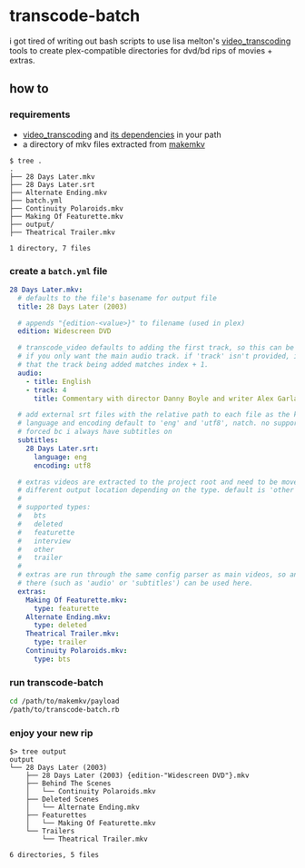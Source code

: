 # transcode-batch

i got tired of writing out bash scripts to use lisa melton's [video_transcoding] tools
to create plex-compatible directories for dvd/bd rips of movies + extras.

## how to

### requirements

- [video_transcoding] and [its dependencies](https://github.com/lisamelton/video_transcoding?tab=readme-ov-file#installation) in your path
- a directory of mkv files extracted from [makemkv](https://www.makemkv.com/)

```
$ tree .
.
├── 28 Days Later.mkv
├── 28 Days Later.srt
├── Alternate Ending.mkv
├── batch.yml
├── Continuity Polaroids.mkv
├── Making Of Featurette.mkv
├── output/
├── Theatrical Trailer.mkv

1 directory, 7 files
```


### create a `batch.yml` file

```yaml
28 Days Later.mkv:
  # defaults to the file's basename for output file
  title: 28 Days Later (2003)

  # appends "{edition-<value>}" to filename (used in plex)
  edition: Widescreen DVD

  # transcode_video defaults to adding the first track, so this can be empty
  # if you only want the main audio track. if 'track' isn't provided, it is assumed
  # that the track being added matches index + 1.
  audio:
    - title: English
    - track: 4
      title: Commentary with director Danny Boyle and writer Alex Garland

  # add external srt files with the relative path to each file as the key.
  # language and encoding default to 'eng' and 'utf8', natch. no support for
  # forced bc i always have subtitles on
  subtitles:
    28 Days Later.srt:
      language: eng
      encoding: utf8

  # extras videos are extracted to the project root and need to be moved to a
  # different output location depending on the type. default is 'other'.
  #
  # supported types:
  #   bts
  #   deleted
  #   featurette
  #   interview
  #   other
  #   trailer
  #
  # extras are run through the same config parser as main videos, so any features applicable
  # there (such as 'audio' or 'subtitles') can be used here.
  extras:
    Making Of Featurette.mkv:
      type: featurette
    Alternate Ending.mkv:
      type: deleted
    Theatrical Trailer.mkv:
      type: trailer
    Continuity Polaroids.mkv:
      type: bts
```

### run transcode-batch

```bash
cd /path/to/makemkv/payload
/path/to/transcode-batch.rb
```

### enjoy your new rip

```
$> tree output
output
└── 28 Days Later (2003)
    ├── 28 Days Later (2003) {edition-"Widescreen DVD"}.mkv
    ├── Behind The Scenes
    │   └── Continuity Polaroids.mkv
    ├── Deleted Scenes
    │   └── Alternate Ending.mkv
    ├── Featurettes
    │   └── Making Of Featurette.mkv
    └── Trailers
        └── Theatrical Trailer.mkv

6 directories, 5 files
```


[video_transcoding]: https://github.com/lisamelton/video_transcoding